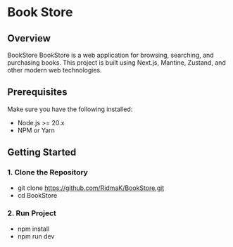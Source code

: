 # Book Store

## Overview

BookStore
BookStore is a web application for browsing, searching, and purchasing books. This project is built using Next.js, Mantine, Zustand, and other modern web technologies.

## Prerequisites

Make sure you have the following installed:

- Node.js >= 20.x
- NPM or Yarn

## Getting Started

### 1. Clone the Repository

- git clone https://github.com/RidmaK/BookStore.git
- cd BookStore
  
### 2. Run Project
  
- npm install
- npm run dev

